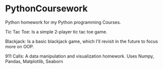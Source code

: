 # PythonCoursework
Python homework for my Python programming Courses. 

Tic Tac Toe: Is a simple 2-player tic tac toe game.  
  
Blackjack: Is a basic blackjack game, which I'll revisit in the future to focus more on OOP.
  
911 Calls: A data manipulation and visualization homework. Uses Numpy, Pandas, Matplotlib, Seaborn  
  

